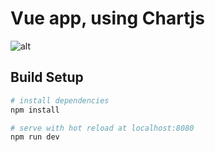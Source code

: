 # Vue app, using Chartjs

![alt](https://media.giphy.com/media/YWcmil7OIEeuvhFpEQ/giphy.gif)

## Build Setup

``` bash
# install dependencies
npm install

# serve with hot reload at localhost:8080
npm run dev

